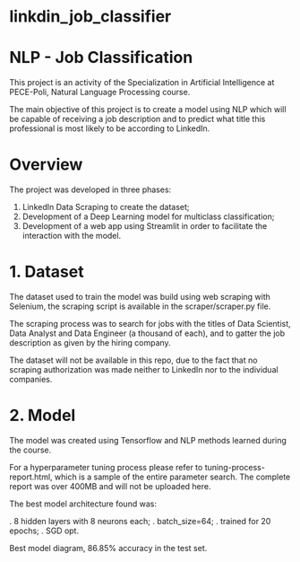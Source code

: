 # linkdin_job_classifier



# NLP - Job Classification

This project is an activity of the Specialization in Artificial Intelligence at PECE-Poli, Natural Language Processing course.

The main objective of this project is to create a model using NLP which will be capable of receiving a job description and to predict what title this professional is most likely to be according to LinkedIn.


# Overview

The project was developed in three phases:

1. LinkedIn Data Scraping to create the dataset; 
2. Development of a Deep Learning model for multiclass classification;
3. Development of a web app using Streamlit in order to facilitate the interaction with the model.

# 1. Dataset

The dataset used to train the model was build using web scraping with Selenium, the scraping script is available in the scraper/scraper.py file.

The scraping process was to search for jobs with the titles of Data Scientist, Data Analyst and Data Engineer (a thousand of each), and to gatter the job description as given by the hiring company.

The dataset will not be available in this repo, due to the fact that no scraping authorization was made neither to LinkedIn nor to the individual companies.

# 2. Model

The model was created using Tensorflow and NLP methods learned during the course.

For a hyperparameter tuning process please refer to tuning-process-report.html, which is a sample of the entire parameter search. The complete report was over 400MB and will not be uploaded here.

The best model architecture found was:


. 8 hidden layers with 8 neurons each;
. batch_size=64;
. trained for 20 epochs;
. SGD opt.


Best model diagram, 86.85% accuracy in the test set.
